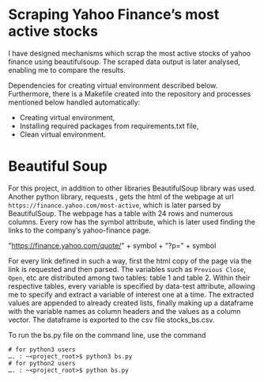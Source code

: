 # Scraping Yahoo Finance’s most active stocks
I have designed mechanisms which scrap the most active stocks of yahoo finance using beautifulsoup. The scraped data output is later analysed, enabling me to compare the results.

Dependencies for creating virtual environment described below.
Furthermore, there is a Makefile created into the repository and processes mentioned below handled automatically:

* Creating virtual environment,
* Installing required packages from requirements.txt file,
* Clean virtual environment.


# Beautiful Soup

For this project, in addition to other libraries BeautifulSoup library was used. Another python library, requests , gets the html of the webpage at url ```https://finance.yahoo.com/most-active```, which is later parsed by BeautifulSoup.
The webpage has a table with 24 rows and numerous columns. Every row has the symbol attribute, which is later used finding the links to the company’s yahoo-finance page.

"https://finance.yahoo.com/quote/" + symbol + "?p=" + symbol

For every link defined in such a way, first the html copy of the page via the link is requested and then parsed. The variables such as ```Previous Close```, ```Open```, etc are distributed among two tables: table 1 and table 2. Within their respective tables, every variable is specified by data-test attribute, allowing me to specify and extract a variable of interest one at a time.
The extracted values are appended to already created lists, finally making up a dataframe with the variable names as column headers and the values as a column vector. The dataframe is exported to the csv file stocks_bs.csv.

To run the bs.py file on the command line, use the command
```
# for python3 users
…. : ~<project_root>$ python3 bs.py 
# for python2 users
…. : ~<project_root>$ python bs.py 
```
